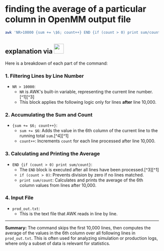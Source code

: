 # finding the average of a particular column in OpenMM output file

```bash
awk 'NR>10000 {sum += \$6; count++} END {if (count > 0) print sum/count}' prod_out.txt
```
## explanation via <img src="https://r2cdn.perplexity.ai/pplx-full-logo-primary-dark%402x.png" style="height:32px;margin-right:16px"/>

Here is a breakdown of each part of the command:

### 1. Filtering Lines by Line Number

- `NR > 10000`:
    - `NR` is AWK's built-in variable, representing the current line number.[^1][^3]
    - This block applies the following logic only for lines **after** line 10,000.


### 2. Accumulating the Sum and Count

- `{sum += $6; count++}`:
    - `sum += $6`: Adds the value in the 6th column of the current line to the running total `sum`.[^4][^1]
    - `count++`: Increments `count` for each line processed after line 10,000.


### 3. Calculating and Printing the Average

- `END {if (count > 0) print sum/count}`:
    - The `END` block is executed after all lines have been processed.[^3][^1]
    - `if (count > 0)`: Prevents division by zero if no lines matched.
    - `print sum/count`: Calculates and prints the average of the 6th column values from lines after 10,000.


### 4. Input File

- `prod_out.txt`:
    - This is the text file that AWK reads in line by line.

***

**Summary:**
The command skips the first 10,000 lines, then computes the average of the values in the 6th column over all following lines in `prod_out.txt`. This is often used for analyzing simulation or production logs, where only a subset of data is relevant for statistics.
